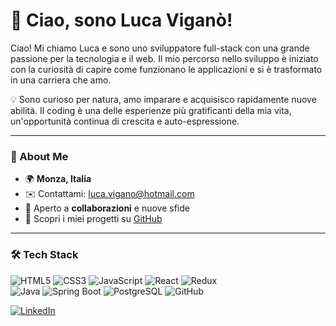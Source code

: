 # 👋 Ciao, sono Luca Viganò!  

Ciao! Mi chiamo Luca e sono uno sviluppatore full-stack con una grande passione per la tecnologia e il web. Il mio percorso nello sviluppo è iniziato con la curiosità di capire come funzionano le applicazioni e si è trasformato in una carriera che amo.  

💡 Sono curioso per natura, amo imparare e acquisisco rapidamente nuove abilità. Il coding è una delle esperienze più gratificanti della mia vita, un'opportunità continua di crescita e auto-espressione.  

---

### 📍 About Me  
- 🌍 **Monza, Italia**  
- ✉️ Contattami: [luca.vigano@hotmail.com](mailto:luca.vigano@hotmail.com)  
- 🤝 Aperto a **collaborazioni** e nuove sfide  
- 🚀 Scopri i miei progetti su [GitHub](https://github.com/LucaVigano)  


---

### 🛠️ Tech Stack  

![HTML5](https://img.shields.io/badge/HTML5-E34F26?style=for-the-badge&logo=html5&logoColor=white)  ![CSS3](https://img.shields.io/badge/CSS3-1572B6?style=for-the-badge&logo=css3&logoColor=white)  ![JavaScript](https://img.shields.io/badge/JavaScript-F7DF1E?style=for-the-badge&logo=javascript&logoColor=black)  ![React](https://img.shields.io/badge/React-61DAFB?style=for-the-badge&logo=react&logoColor=black)  ![Redux](https://img.shields.io/badge/Redux-764ABC?style=for-the-badge&logo=redux&logoColor=white)  
![Java](https://img.shields.io/badge/Java-007396?style=for-the-badge&logo=java&logoColor=white)  ![Spring Boot](https://img.shields.io/badge/Spring_Boot-6DB33F?style=for-the-badge&logo=spring-boot&logoColor=white)  ![PostgreSQL](https://img.shields.io/badge/PostgreSQL-316192?style=for-the-badge&logo=postgresql&logoColor=white)  ![GitHub](https://img.shields.io/badge/GitHub-181717?style=for-the-badge&logo=github&logoColor=white)  

[![LinkedIn](https://img.icons8.com/fluency/48/000000/linkedin.png)](https://www.linkedin.com/in/luca-vigan%C3%B2-58302b269/)



